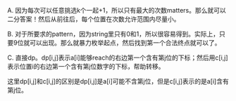 A. 因为每次可以任意挑选k个一起+1，所以只有最大的次数matters。那么就可以二分答案！然后从前往后，每个位置在次数允许范围内尽量小。

B. 对于所要求的pattern，因为string里只有0和1，所以很容易得到。实际上，只要9位就可以出现。那么就暴力枚举起点，然后找到第一个合法终点就可以了。

C. 直接dp。dp[i,j]表示a[i]能够reach的右边第一个含有第j位的下标；然后用c[i,j]表示位置i的右边第一个含有第j位数字的下标，帮助转移。

   这里dp[i,j]和c[i,j]的区别是dp[i,j]是a[i]可能不含第j位，但是c[i,j]表示的是a[i]含有第j位。
